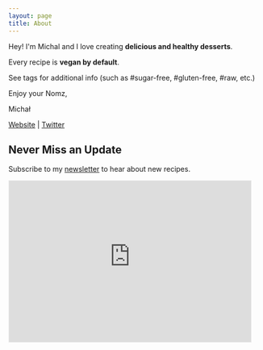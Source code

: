 ```yaml
---
layout: page
title: About
---
```


Hey! I'm Michal and I love creating **delicious and healthy desserts**.

Every recipe is **vegan by default**.

See tags for additional info (such as #sugar-free, #gluten-free, #raw, etc.)

Enjoy your Nomz,

Michał

<a href="https://michalkorzonek.com/?utm_source=nomz&utm_medium=website&utm_campaign=about" target="_blank">Website</a> | [Twitter](https://twitter.com/michalkorzonek)

## Never Miss an Update

Subscribe to my [newsletter](https://mindjuggling.substack.com/?utm_source=nomz&utm_medium=website&utm_campaign=about) to hear about new recipes.

<iframe src="https://mindjuggling.substack.com/embed" width="480" height="320" style="border:1px solid #EEE; background:white;" frameborder="0" scrolling="no"></iframe>
